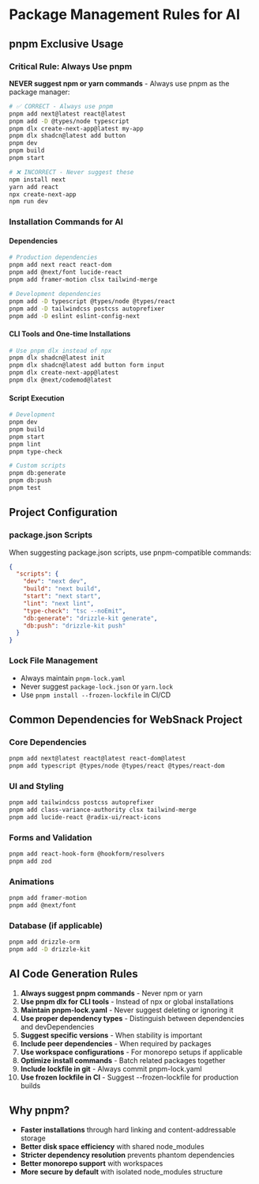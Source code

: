 # Package Management Rules for AI

## pnpm Exclusive Usage

### Critical Rule: Always Use pnpm

**NEVER suggest npm or yarn commands** - Always use pnpm as the package manager:

```bash
# ✅ CORRECT - Always use pnpm
pnpm add next@latest react@latest
pnpm add -D @types/node typescript
pnpm dlx create-next-app@latest my-app
pnpm dlx shadcn@latest add button
pnpm dev
pnpm build
pnpm start

# ❌ INCORRECT - Never suggest these
npm install next
yarn add react
npx create-next-app
npm run dev
```

### Installation Commands for AI

#### Dependencies

```bash
# Production dependencies
pnpm add next react react-dom
pnpm add @next/font lucide-react
pnpm add framer-motion clsx tailwind-merge

# Development dependencies
pnpm add -D typescript @types/node @types/react
pnpm add -D tailwindcss postcss autoprefixer
pnpm add -D eslint eslint-config-next
```

#### CLI Tools and One-time Installations

```bash
# Use pnpm dlx instead of npx
pnpm dlx shadcn@latest init
pnpm dlx shadcn@latest add button form input
pnpm dlx create-next-app@latest
pnpm dlx @next/codemod@latest
```

#### Script Execution

```bash
# Development
pnpm dev
pnpm build
pnpm start
pnpm lint
pnpm type-check

# Custom scripts
pnpm db:generate
pnpm db:push
pnpm test
```

## Project Configuration

### package.json Scripts

When suggesting package.json scripts, use pnpm-compatible commands:

```json
{
  "scripts": {
    "dev": "next dev",
    "build": "next build",
    "start": "next start",
    "lint": "next lint",
    "type-check": "tsc --noEmit",
    "db:generate": "drizzle-kit generate",
    "db:push": "drizzle-kit push"
  }
}
```

### Lock File Management

- Always maintain `pnpm-lock.yaml`
- Never suggest `package-lock.json` or `yarn.lock`
- Use `pnpm install --frozen-lockfile` in CI/CD

## Common Dependencies for WebSnack Project

### Core Dependencies

```bash
pnpm add next@latest react@latest react-dom@latest
pnpm add typescript @types/node @types/react @types/react-dom
```

### UI and Styling

```bash
pnpm add tailwindcss postcss autoprefixer
pnpm add class-variance-authority clsx tailwind-merge
pnpm add lucide-react @radix-ui/react-icons
```

### Forms and Validation

```bash
pnpm add react-hook-form @hookform/resolvers
pnpm add zod
```

### Animations

```bash
pnpm add framer-motion
pnpm add @next/font
```

### Database (if applicable)

```bash
pnpm add drizzle-orm
pnpm add -D drizzle-kit
```

## AI Code Generation Rules

1. **Always suggest pnpm commands** - Never npm or yarn
2. **Use pnpm dlx for CLI tools** - Instead of npx or global installations
3. **Maintain pnpm-lock.yaml** - Never suggest deleting or ignoring it
4. **Use proper dependency types** - Distinguish between dependencies and devDependencies
5. **Suggest specific versions** - When stability is important
6. **Include peer dependencies** - When required by packages
7. **Use workspace configurations** - For monorepo setups if applicable
8. **Optimize install commands** - Batch related packages together
9. **Include lockfile in git** - Always commit pnpm-lock.yaml
10. **Use frozen lockfile in CI** - Suggest --frozen-lockfile for production builds

## Why pnpm?

- **Faster installations** through hard linking and content-addressable storage
- **Better disk space efficiency** with shared node_modules
- **Stricter dependency resolution** prevents phantom dependencies
- **Better monorepo support** with workspaces
- **More secure by default** with isolated node_modules structure

